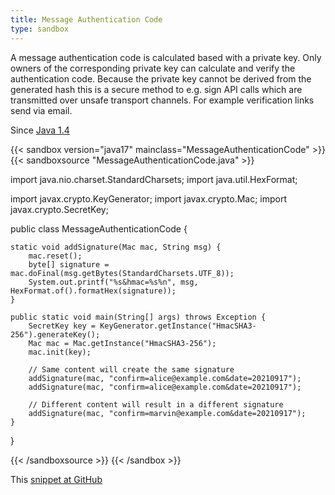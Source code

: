 ```yaml
---
title: Message Authentication Code
type: sandbox
---
```


A message authentication code is calculated based with a private key. Only
 owners of the corresponding private key can calculate and verify the
 authentication code. Because the private key cannot be derived from the
 generated hash this is a secure method to e.g. sign API calls which are
 transmitted over unsafe transport channels. For example verification links
 send via email.

Since [Java 1.4](/jdk/1.4/)

{{< sandbox version="java17" mainclass="MessageAuthenticationCode" >}}
{{< sandboxsource "MessageAuthenticationCode.java" >}}

import java.nio.charset.StandardCharsets;
import java.util.HexFormat;

import javax.crypto.KeyGenerator;
import javax.crypto.Mac;
import javax.crypto.SecretKey;

public class MessageAuthenticationCode {

	static void addSignature(Mac mac, String msg) {
		mac.reset();
		byte[] signature = mac.doFinal(msg.getBytes(StandardCharsets.UTF_8));
		System.out.printf("%s&hmac=%s%n", msg, HexFormat.of().formatHex(signature));
	}

	public static void main(String[] args) throws Exception {
		SecretKey key = KeyGenerator.getInstance("HmacSHA3-256").generateKey();
		Mac mac = Mac.getInstance("HmacSHA3-256");
		mac.init(key);

		// Same content will create the same signature
		addSignature(mac, "confirm=alice@example.com&date=20210917");
		addSignature(mac, "confirm=alice@example.com&date=20210917");

		// Different content will result in a different signature
		addSignature(mac, "confirm=marvin@example.com&date=20210917");
	}
}

{{< /sandboxsource >}}
{{< /sandbox >}}

This [snippet at GitHub](https://github.com/marchof/io.javaalmanac.snippets/tree/master/src/main/java/io/javaalmanac/snippets/security/MessageAuthenticationCode.java)
